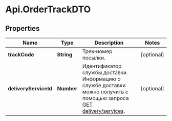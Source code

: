 # Api.OrderTrackDTO

## Properties

Name | Type | Description | Notes
------------ | ------------- | ------------- | -------------
**trackCode** | **String** | Трек‑номер посылки. | [optional] 
**deliveryServiceId** | **Number** | Идентификатор службы доставки. Информацию о службе доставки можно получить с помощью запроса [GET delivery/services](../../reference/orders/getDeliveryServices.md). | [optional] 


